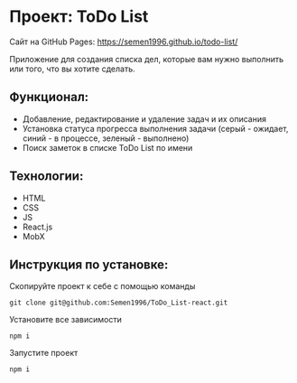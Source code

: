# Проект: ToDo List
Сайт на GitHub Pages: https://semen1996.github.io/todo-list/ 

Приложение для создания списка дел, которые вам нужно выполнить или того, что вы хотите сделать.

## Функционал:

* Добавление, редактирование и удаление задач и их описания
* Установка статуса прогресса выполнения задачи (серый - ожидает, синий - в процессе, зеленый - выполнено)
* Поиск заметок в списке ToDo List по имени

## Технологии: 

* HTML
* CSS
* JS
* React.js
* MobX

## Инструкция по установке: 


Скопируйте проект к себе с помощью команды

```
git clone git@github.com:Semen1996/ToDo_List-react.git
```

Установите все зависимости

```
npm i
```

Запустите проект

```
npm i
```